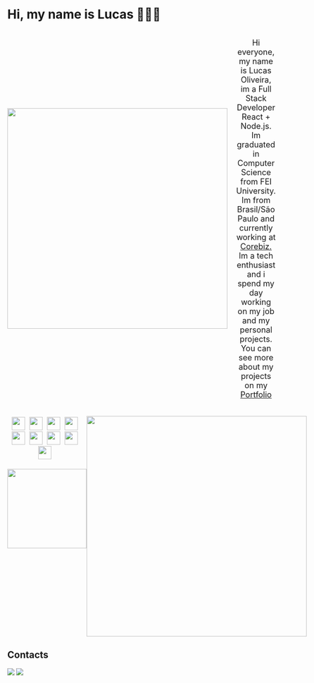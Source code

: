 # Hi, my name is Lucas 🧑🏻‍💻

<div class="presentation" style="display: flex; margin-bottom: 20px; align-items: center;">
  <img align="center" width="600" src="https://c.tenor.com/Unrbryt4npgAAAAC/anime-sad.gif" style="width: 500px;" />
  <p style="font-size: 15px; width: 50%; margin-left: 20px; text-align: center; font-size: 18px;">Hi everyone, my name
    is Lucas Oliveira, im a Full Stack Developer React + Node.js. Im
    graduated in Computer Science from FEI University.
    Im from Brasil/São Paulo and currently working at <a href="https://www.corebiz.ag/en">Corebiz.</a> Im a tech
    enthusiast and i spend my day working on my job and my personal projects. You can see more about my projects on my
    <a href="https://lucasoliveira.dev.br">Portfolio</a>
  </p>
</div>
<div class="technologies" style="display: flex; margin-bottom: 20px;">

  <div>
    <div
      style="display: flex; flex-wrap: wrap; width: 100%; justify-content: center; align-items: center; height: 100px;">
      <br>
      <img align="center" height="30"
        src="https://img.shields.io/badge/React-20232A?style=for-the-badge&logo=react&logoColor=61DAFB"
        style="margin-right: 10px;">
      <img align="center" height="30" src="https://img.shields.io/badge/-VTEX-red?style=for-the-badge&logoColor=61DAFB"
        style="margin-right: 10px;">
      <img align="center" height="30"
        src="https://img.shields.io/badge/JavaScript-F7DF1E?style=for-the-badge&logo=javascript&logoColor=black"
        style="margin-right: 10px;">
      <img align="center" height="30"
        src="https://img.shields.io/badge/TypeScript-007ACC?style=for-the-badge&logo=typescript&logoColor=white"
        style="margin-right: 10px;">
      <img align="center" height="30"
        src="https://img.shields.io/badge/HTML5-E34F26?style=for-the-badge&logo=html5&logoColor=white"
        style="margin-right: 10px;">
      <img align="center" height="30"
        src="https://img.shields.io/badge/CSS3-1572B6?style=for-the-badge&logo=css3&logoColor=white"
        style="margin-right: 10px;">
      <img align="center" height="30"
        src="https://img.shields.io/badge/Node.js-339933?style=for-the-badge&logo=nodedotjs&logoColor=white"
        style="margin-right: 10px;">
      <img align="center" height="30"
        src="https://img.shields.io/badge/Express.js-000000?style=for-the-badge&logo=express&logoColor=white"
        style="margin-right: 10px;">
      <img align="center" height="30"
        src="https://img.shields.io/badge/Sass-CC6699?style=for-the-badge&logo=sass&logoColor=white"
        style="margin-right: 10px;">
    </div>
    <div class="status" style="margin-top: 20px;">
      <a href="https://github.com/lukaskunn" style="display: flex; justify-content: center;">
        <img height="180em"
          src="https://github-readme-stats.vercel.app/api?username=lukaskunn&show_icons=true&theme=merko&include_all_commits=true&count_private=true" />
      </a>
      </div>
  </div>
  <img align="center" width="500" src="https://media.tenor.com/aWk5RrGSa2AAAAAC/bored-misato.gif" />
</div>
<h2>Contacts</h2>
<div>
  <a href="mailto:lucassioliveira098@gmail.com"><img
      src="https://img.shields.io/badge/-Gmail-%23333?style=for-the-badge&logo=gmail&logoColor=white"
      target="_blank"></a>
  <a href="https://www.linkedin.com/in/lucas-oliveira-997810198" target="_blank"><img
      src="https://img.shields.io/badge/-LinkedIn-%230077B5?style=for-the-badge&logo=linkedin&logoColor=white"
      target="_blank"></a>
</div>